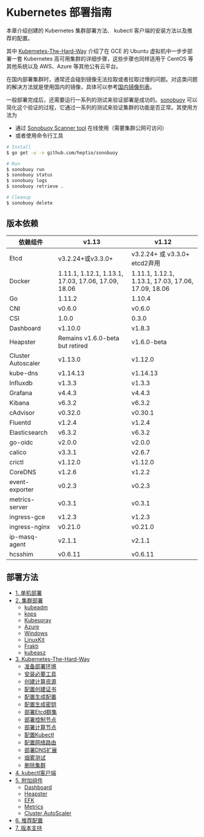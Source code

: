 # Kubernetes 部署指南

本章介绍创建的 Kubernetes 集群部署方法、 kubectl 客户端的安装方法以及推荐的配置。

其中 [Kubernetes-The-Hard-Way](kubernetes-the-hard-way/index.md) 介绍了在 GCE 的 Ubuntu 虚拟机中一步步部署一套 Kubernetes 高可用集群的详细步骤，这些步骤也同样适用于 CentOS 等其他系统以及 AWS、Azure 等其他公有云平台。

在国内部署集群时，通常还会碰到镜像无法拉取或者拉取过慢的问题。对这类问题的解决方法就是使用国内的镜像，具体可以参考[国内镜像列表](../appendix/mirrors.md)。

一般部署完成后，还需要运行一系列的测试来验证部署是成功的。[sonobuoy](https://github.com/heptio/sonobuoy) 可以简化这个验证的过程，它通过一系列的测试来验证集群的功能是否正常。其使用方法为

- 通过 [Sonobuoy Scanner tool](https://scanner.heptio.com/) 在线使用（需要集群公网可访问）
- 或者使用命令行工具

```sh
# Install
$ go get -u -v github.com/heptio/sonobuoy

# Run
$ sonobuoy run
$ sonobuoy status
$ sonobuoy logs
$ sonobuoy retrieve .

# Cleanup
$ sonobuoy delete
```

## 版本依赖

| 依赖组件           | v1.13                                              | v1.12                                              |
| ------------------ | -------------------------------------------------- | -------------------------------------------------- |
| Etcd               | v3.2.24+或v3.3.0+                                  | v3.2.24+ 或 v3.3.0+ etcd2弃用                      |
| Docker             | 1.11.1, 1.12.1, 1.13.1, 17.03, 17.06, 17.09, 18.06 | 1.11.1, 1.12.1, 1.13.1, 17.03, 17.06, 17.09, 18.06 |
| Go                 | 1.11.2                                             | 1.10.4                                             |
| CNI                | v0.6.0                                             | v0.6.0                                             |
| CSI                | 1.0.0                                              | 0.3.0                                              |
| Dashboard          | v1.10.0                                            | v1.8.3                                             |
| Heapster           | Remains v1.6.0-beta but retired                    | v1.6.0-beta                                        |
| Cluster Autoscaler | v1.13.0                                            | v1.12.0                                            |
| kube-dns           | v1.14.13                                           | v1.14.13                                           |
| Influxdb           | v1.3.3                                             | v1.3.3                                             |
| Grafana            | v4.4.3                                             | v4.4.3                                             |
| Kibana             | v6.3.2                                             | v6.3.2                                             |
| cAdvisor           | v0.32.0                                            | v0.30.1                                            |
| Fluentd            | v1.2.4                                             | v1.2.4                                             |
| Elasticsearch      | v6.3.2                                             | v6.3.2                                             |
| go-oidc            | v2.0.0                                             | v2.0.0                                             |
| calico             | v3.3.1                                             | v2.6.7                                             |
| crictl             | v1.12.0                                            | v1.12.0                                            |
| CoreDNS            | v1.2.6                                             | v1.2.2                                             |
| event-exporter     | v0.2.3                                             | v0.2.3                                             |
| metrics-server     | v0.3.1                                             | v0.3.1                                             |
| ingress-gce        | v1.2.3                                             | v1.2.3                                             |
| ingress-nginx      | v0.21.0                                            | v0.21.0                                            |
| ip-masq-agent      | v2.1.1                                             | v2.1.1                                             |
| hcsshim            | v0.6.11                                            | v0.6.11                                            |

## 部署方法

- [1. 单机部署](single.md)
- [2. 集群部署](cluster.md)
  - [kubeadm](kubeadm.md)
  - [kops](kops.md)
  - [Kubespray](kubespray.md)
  - [Azure](azure.md)
  - [Windows](windows.md)
  - [LinuxKit](k8s-linuxkit.md)
  - [Frakti](frakti/index.md)
  - [kubeasz](https://github.com/gjmzj/kubeasz)
- [3. Kubernetes-The-Hard-Way](kubernetes-the-hard-way/index.md)
  - [准备部署环境](kubernetes-the-hard-way/01-prerequisites.md)
  - [安装必要工具](kubernetes-the-hard-way/02-client-tools.md)
  - [创建计算资源](kubernetes-the-hard-way/03-compute-resources.md)
  - [配置创建证书](kubernetes-the-hard-way/04-certificate-authority.md)
  - [配置生成配置](kubernetes-the-hard-way/05-kubernetes-configuration-files.md)
  - [配置生成密钥](kubernetes-the-hard-way/06-data-encryption-keys.md)
  - [部署Etcd群集](kubernetes-the-hard-way/07-bootstrapping-etcd.md)
  - [部署控制节点](kubernetes-the-hard-way/08-bootstrapping-kubernetes-controllers.md)
  - [部署计算节点](kubernetes-the-hard-way/09-bootstrapping-kubernetes-workers.md)
  - [配置Kubectl](kubernetes-the-hard-way/10-configuring-kubectl.md)
  - [配置网络路由](kubernetes-the-hard-way/11-pod-network-routes.md)
  - [部署DNS扩展](kubernetes-the-hard-way/12-dns-addon.md)
  - [烟雾测试](kubernetes-the-hard-way/13-smoke-test.md)
  - [删除集群](kubernetes-the-hard-way/14-cleanup.md)
- [4. kubectl客户端](kubectl.md)
- [5. 附加组件](../addons/index.md)
  - [Dashboard](../addons/dashboard.md)
  - [Heapster](../addons/heapster.md)
  - [EFK](../addons/efk.md)
  - [Metrics](../addons/metrics.md)
  - [Cluster AutoScaler](../addons/cluster-autoscaler.md)
- [6. 推荐配置](kubernetes-configuration-best-practice.md)
- [7. 版本支持](upgrade.md)
